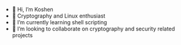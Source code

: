 - 👋 Hi, I’m Koshen
- 👀 Cryptography and Linux enthusiast 
- 🌱 I’m currently learning shell scripting
- 💞️ I’m looking to collaborate on cryptography and security related projects

<!---
MrKoshens/MrKoshens is a ✨ special ✨ repository because its `README.md` (this file) appears on your GitHub profile.
You can click the Preview link to take a look at your changes.
--->
